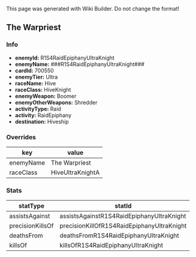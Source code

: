 <span class="wiki-builder">This page was generated with Wiki Builder. Do not change the format!</span>

## The Warpriest
### Info
* **enemyId:** R1S4RaidEpiphanyUltraKnight
* **enemyName:** ###R1S4RaidEpiphanyUltraKnight###
* **cardId:** 700550
* **enemyTier:** Ultra
* **raceName:** Hive
* **raceClass:** HiveKnight
* **enemyWeapon:** Boomer
* **enemyOtherWeapons:** Shredder
* **activityType:** Raid
* **activity:** RaidEpiphany
* **destination:** Hiveship

### Overrides
key | value
--- | -----
enemyName | The Warpriest
raceClass | HiveUltraKnightA

### Stats
statType | statId
-------- | ------
assistsAgainst | assistsAgainstR1S4RaidEpiphanyUltraKnight
precisionKillsOf | precisionKillOfR1S4RaidEpiphanyUltraKnight
deathsFrom | deathsFromR1S4RaidEpiphanyUltraKnight
killsOf | killsOfR1S4RaidEpiphanyUltraKnight

